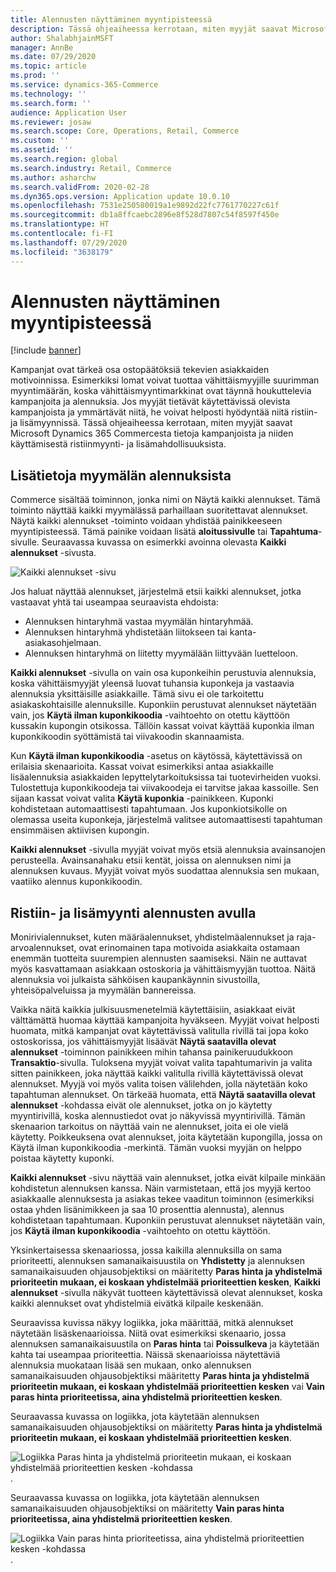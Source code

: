 ```yaml
---
title: Alennusten näyttäminen myyntipisteessä
description: Tässä ohjeaiheessa kerrotaan, miten myyjät saavat Microsoft Dynamics 365 Commercesta tietoja kampanjoista ja niiden käyttämisestä ristiinmyynti- ja lisämahdollisuuksista.
author: ShalabhjainMSFT
manager: AnnBe
ms.date: 07/29/2020
ms.topic: article
ms.prod: ''
ms.service: dynamics-365-Commerce
ms.technology: ''
ms.search.form: ''
audience: Application User
ms.reviewer: josaw
ms.search.scope: Core, Operations, Retail, Commerce
ms.custom: ''
ms.assetid: ''
ms.search.region: global
ms.search.industry: Retail, Commerce
ms.author: asharchw
ms.search.validFrom: 2020-02-28
ms.dyn365.ops.version: Application update 10.0.10
ms.openlocfilehash: 7531e250580019a1e9892d22fc7761770227c61f
ms.sourcegitcommit: db1a8ffcaebc2896e8f528d7807c54f8597f450e
ms.translationtype: HT
ms.contentlocale: fi-FI
ms.lasthandoff: 07/29/2020
ms.locfileid: "3638179"
---
```

# <a name="show-discounts-in-pos"></a>Alennusten näyttäminen myyntipisteessä

[!include [banner](includes/banner.md)]

Kampanjat ovat tärkeä osa ostopäätöksiä tekevien asiakkaiden motivoinnissa. Esimerkiksi lomat voivat tuottaa vähittäismyyjille suurimman myyntimäärän, koska vähittäismyyntimarkkinat ovat täynnä houkuttelevia kampanjoita ja alennuksia. Jos myyjät tietävät käytettävissä olevista kampanjoista ja ymmärtävät niitä, he voivat helposti hyödyntää niitä ristiin- ja lisämyynnissä. Tässä ohjeaiheessa kerrotaan, miten myyjät saavat Microsoft Dynamics 365 Commercesta tietoja kampanjoista ja niiden käyttämisestä ristiinmyynti- ja lisämahdollisuuksista.

## <a name="learn-about-store-discounts"></a>Lisätietoja myymälän alennuksista

Commerce sisältää toiminnon, jonka nimi on Näytä kaikki alennukset. Tämä toiminto näyttää kaikki myymälässä parhaillaan suoritettavat alennukset. Näytä kaikki alennukset -toiminto voidaan yhdistää painikkeeseen myyntipisteessä. Tämä painike voidaan lisätä **aloitussivulle** tai **Tapahtuma**-sivulle. Seuraavassa kuvassa on esimerkki avoinna olevasta **Kaikki alennukset** -sivusta.

![Kaikki alennukset -sivu](./media/View_all_discounts.png "Kaikki alennukset -sivu")

Jos haluat näyttää alennukset, järjestelmä etsii kaikki alennukset, jotka vastaavat yhtä tai useampaa seuraavista ehdoista:

- Alennuksen hintaryhmä vastaa myymälän hintaryhmää.
- Alennuksen hintaryhmä yhdistetään liitokseen tai kanta-asiakasohjelmaan.
- Alennuksen hintaryhmä on liitetty myymälään liittyvään luetteloon.

**Kaikki alennukset** -sivulla on vain osa kuponkeihin perustuvia alennuksia, koska vähittäismyyjät yleensä luovat tuhansia kuponkeja ja vastaavia alennuksia yksittäisille asiakkaille. Tämä sivu ei ole tarkoitettu asiakaskohtaisille alennuksille. Kuponkiin perustuvat alennukset näytetään vain, jos **Käytä ilman kuponkikoodia** -vaihtoehto on otettu käyttöön kussakin kupongin otsikossa. Tällöin kassat voivat käyttää kuponkia ilman kuponkikoodin syöttämistä tai viivakoodin skannaamista.

Kun **Käytä ilman kuponkikoodia** -asetus on käytössä, käytettävissä on erilaisia skenaarioita. Kassat voivat esimerkiksi antaa asiakkaille lisäalennuksia asiakkaiden lepyttelytarkoituksissa tai tuotevirheiden vuoksi. Tulostettuja kuponkikoodeja tai viivakoodeja ei tarvitse jakaa kassoille. Sen sijaan kassat voivat valita **Käytä kuponkia** -painikkeen. Kuponki kohdistetaan automaattisesti tapahtumaan. Jos kuponkiotsikolle on olemassa useita kuponkeja, järjestelmä valitsee automaattisesti tapahtuman ensimmäisen aktiivisen kupongin.

**Kaikki alennukset** -sivulla myyjät voivat myös etsiä alennuksia avainsanojen perusteella. Avainsanahaku etsii kentät, joissa on alennuksen nimi ja alennuksen kuvaus. Myyjät voivat myös suodattaa alennuksia sen mukaan, vaatiiko alennus kuponkikoodin.

## <a name="cross-sell-and-upsell-by-using-discounts"></a>Ristiin- ja lisämyynti alennusten avulla

Monirivialennukset, kuten määräalennukset, yhdistelmäalennukset ja raja-arvoalennukset, ovat erinomainen tapa motivoida asiakkaita ostamaan enemmän tuotteita suurempien alennusten saamiseksi. Näin ne auttavat myös kasvattamaan asiakkaan ostoskoria ja vähittäismyyjän tuottoa. Näitä alennuksia voi julkaista sähköisen kaupankäynnin sivustoilla, yhteisöpalveluissa ja myymälän bannereissa.

Vaikka näitä kaikkia julkisuusmenetelmiä käytettäisiin, asiakkaat eivät välttämättä huomaa käyttää kampanjoita hyväkseen. Myyjät voivat helposti huomata, mitkä kampanjat ovat käytettävissä valitulla rivillä tai jopa koko ostoskorissa, jos vähittäismyyjät lisäävät **Näytä saatavilla olevat alennukset** -toiminnon painikkeen mihin tahansa painikeruudukkoon **Transaktio**-sivulla. Tuloksena myyjät voivat valita tapahtumarivin ja valita sitten painikkeen, joka näyttää kaikki valitulla rivillä käytettävissä olevat alennukset. Myyjä voi myös valita toisen välilehden, jolla näytetään koko tapahtuman alennukset. On tärkeää huomata, että **Näytä saatavilla olevat alennukset** -kohdassa eivät ole alennukset, jotka on jo käytetty myyntirivillä, koska alennustiedot ovat jo näkyvissä myyntirivillä. Tämän skenaarion tarkoitus on näyttää vain ne alennukset, joita ei ole vielä käytetty. Poikkeuksena ovat alennukset, joita käytetään kupongilla, jossa on Käytä ilman kuponkikoodia -merkintä. Tämän vuoksi myyjän on helppo poistaa käytetty kuponki.

**Kaikki alennukset** -sivu näyttää vain alennukset, jotka eivät kilpaile minkään kohdistetun alennuksen kanssa. Näin varmistetaan, että jos myyjä kertoo asiakkaalle alennuksesta ja asiakas tekee vaaditun toiminnon (esimerkiksi ostaa yhden lisänimikkeen ja saa 10 prosenttia alennusta), alennus kohdistetaan tapahtumaan. Kuponkiin perustuvat alennukset näytetään vain, jos **Käytä ilman kuponkikoodia** -vaihtoehto on otettu käyttöön.

Yksinkertaisessa skenaariossa, jossa kaikilla alennuksilla on sama prioriteetti, alennuksen samanaikaisuustila on **Yhdistetty** ja alennuksen samanaikaisuuden ohjausobjektiksi on määritetty **Paras hinta ja yhdistelmä prioriteetin mukaan, ei koskaan yhdistelmää prioriteettien kesken**, **Kaikki alennukset** -sivulla näkyvät tuotteen käytettävissä olevat alennukset, koska kaikki alennukset ovat yhdistelmiä eivätkä kilpaile keskenään.

Seuraavissa kuvissa näkyy logiikka, joka määrittää, mitkä alennukset näytetään lisäskenaarioissa. Niitä ovat esimerkiksi skenaario, jossa alennuksen samanaikaisuustila on **Paras hinta** tai **Poissulkeva** ja käytetään kahta tai useampaa prioriteettia. Näissä skenaarioissa näytettäviä alennuksia muokataan lisää sen mukaan, onko alennuksen samanaikaisuuden ohjausobjektiksi määritetty **Paras hinta ja yhdistelmä prioriteetin mukaan, ei koskaan yhdistelmää prioriteettien kesken** vai **Vain paras hinta prioriteetissa, aina yhdistelmä prioriteettien kesken**.

Seuraavassa kuvassa on logiikka, jota käytetään alennuksen samanaikaisuuden ohjausobjektiksi on määritetty **Paras hinta ja yhdistelmä prioriteetin mukaan, ei koskaan yhdistelmää prioriteettien kesken**.

![Logiikka Paras hinta ja yhdistelmä prioriteetin mukaan, ei koskaan yhdistelmää prioriteettien kesken -kohdassa](./media/Model_1.png "Logiikka Paras hinta ja yhdistelmä prioriteetin mukaan, ei koskaan yhdistelmää prioriteettien kesken -kohdassa.").

Seuraavassa kuvassa on logiikka, jota käytetään alennuksen samanaikaisuuden ohjausobjektiksi on määritetty **Vain paras hinta prioriteetissa, aina yhdistelmä prioriteettien kesken**.

![Logiikka Vain paras hinta prioriteetissa, aina yhdistelmä prioriteettien kesken -kohdassa](./media/Model_2.png "Logiikka Vain paras hinta prioriteetissa, aina yhdistelmä prioriteettien kesken -kohdassa.").
